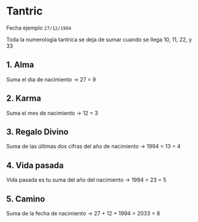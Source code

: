 # Tantric

Fecha ejemplo `27/12/1994`

Toda la numerologia tantrica se deja de sumar cuando se llega 10, 11, 22, y 33

## 1. Alma

Suma el dia de nacimiento -> 27 = 9

## 2. Karma

Suma el mes de nacimiento -> 12 = 3

## 3. Regalo Divino

Suma de las últimas dos cifras del año de nacimiento -> 1994 = 13 = 4

## 4. Vida pasada

Vida pasada es tu suma del año del nacimiento -> 1994 = 23 = 5

## 5. Camino

Suma de la fecha de nacimiento -> 27 + 12 + 1994 = 2033 = 8
